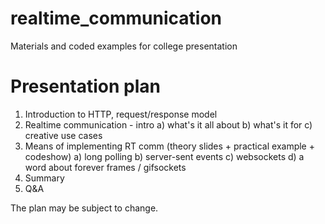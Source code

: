 realtime_communication
======================

Materials and coded examples for college presentation

Presentation plan
===
1. Introduction to HTTP, request/response model
2. Realtime communication - intro
    a) what's it all about
    b) what's it for
    c) creative use cases
3. Means of implementing RT comm (theory slides + practical example + codeshow)
    a) long polling
    b) server-sent events
    c) websockets
    d) a word about forever frames / gifsockets
4. Summary
5. Q&A

The plan may be subject to change.